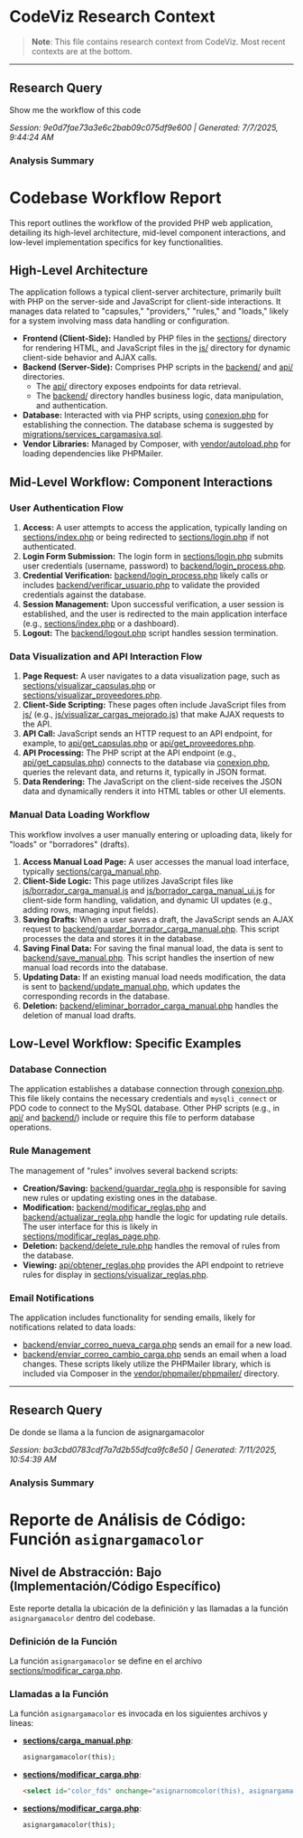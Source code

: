 # CodeViz Research Context

> **Note**: This file contains research context from CodeViz. Most recent contexts are at the bottom.

---

## Research Query

Show me the workflow of this code

*Session: 9e0d7fae73a3e6c2bab09c075df9e600 | Generated: 7/7/2025, 9:44:24 AM*

### Analysis Summary

# Codebase Workflow Report

This report outlines the workflow of the provided PHP web application, detailing its high-level architecture, mid-level component interactions, and low-level implementation specifics for key functionalities.

## High-Level Architecture

The application follows a typical client-server architecture, primarily built with PHP on the server-side and JavaScript for client-side interactions. It manages data related to "capsules," "providers," "rules," and "loads," likely for a system involving mass data handling or configuration.

*   **Frontend (Client-Side):** Handled by PHP files in the [sections/](sections/) directory for rendering HTML, and JavaScript files in the [js/](js/) directory for dynamic client-side behavior and AJAX calls.
*   **Backend (Server-Side):** Comprises PHP scripts in the [backend/](backend/) and [api/](api/) directories.
    *   The [api/](api/) directory exposes endpoints for data retrieval.
    *   The [backend/](backend/) directory handles business logic, data manipulation, and authentication.
*   **Database:** Interacted with via PHP scripts, using [conexion.php](conexion.php) for establishing the connection. The database schema is suggested by [migrations/services_cargamasiva.sql](migrations/services_cargamasiva.sql).
*   **Vendor Libraries:** Managed by Composer, with [vendor/autoload.php](vendor/autoload.php) for loading dependencies like PHPMailer.

## Mid-Level Workflow: Component Interactions

### User Authentication Flow

1.  **Access:** A user attempts to access the application, typically landing on [sections/index.php](sections/index.php) or being redirected to [sections/login.php](sections/login.php) if not authenticated.
2.  **Login Form Submission:** The login form in [sections/login.php](sections/login.php) submits user credentials (username, password) to [backend/login_process.php](backend/login_process.php).
3.  **Credential Verification:** [backend/login_process.php](backend/login_process.php) likely calls or includes [backend/verificar_usuario.php](backend/verificar_usuario.php) to validate the provided credentials against the database.
4.  **Session Management:** Upon successful verification, a user session is established, and the user is redirected to the main application interface (e.g., [sections/index.php](sections/index.php) or a dashboard).
5.  **Logout:** The [backend/logout.php](backend/logout.php) script handles session termination.

### Data Visualization and API Interaction Flow

1.  **Page Request:** A user navigates to a data visualization page, such as [sections/visualizar_capsulas.php](sections/visualizar_capsulas.php) or [sections/visualizar_proveedores.php](sections/visualizar_proveedores.php).
2.  **Client-Side Scripting:** These pages often include JavaScript files from [js/](js/) (e.g., [js/visualizar_cargas_mejorado.js](js/visualizar_cargas_mejorado.js)) that make AJAX requests to the API.
3.  **API Call:** JavaScript sends an HTTP request to an API endpoint, for example, to [api/get_capsulas.php](api/get_capsulas.php) or [api/get_proveedores.php](api/get_proveedores.php).
4.  **API Processing:** The PHP script at the API endpoint (e.g., [api/get_capsulas.php](api/get_capsulas.php)) connects to the database via [conexion.php](conexion.php), queries the relevant data, and returns it, typically in JSON format.
5.  **Data Rendering:** The JavaScript on the client-side receives the JSON data and dynamically renders it into HTML tables or other UI elements.

### Manual Data Loading Workflow

This workflow involves a user manually entering or uploading data, likely for "loads" or "borradores" (drafts).

1.  **Access Manual Load Page:** A user accesses the manual load interface, typically [sections/carga_manual.php](sections/carga_manual.php).
2.  **Client-Side Logic:** This page utilizes JavaScript files like [js/borrador_carga_manual.js](js/borrador_carga_manual.js) and [js/borrador_carga_manual_ui.js](js/borrador_carga_manual_ui.js) for client-side form handling, validation, and dynamic UI updates (e.g., adding rows, managing input fields).
3.  **Saving Drafts:** When a user saves a draft, the JavaScript sends an AJAX request to [backend/guardar_borrador_carga_manual.php](backend/guardar_borrador_carga_manual.php). This script processes the data and stores it in the database.
4.  **Saving Final Data:** For saving the final manual load, the data is sent to [backend/save_manual.php](backend/save_manual.php). This script handles the insertion of new manual load records into the database.
5.  **Updating Data:** If an existing manual load needs modification, the data is sent to [backend/update_manual.php](backend/update_manual.php), which updates the corresponding records in the database.
6.  **Deletion:** [backend/eliminar_borrador_carga_manual.php](backend/eliminar_borrador_carga_manual.php) handles the deletion of manual load drafts.

## Low-Level Workflow: Specific Examples

### Database Connection

The application establishes a database connection through [conexion.php](conexion.php). This file likely contains the necessary credentials and `mysqli_connect` or PDO code to connect to the MySQL database. Other PHP scripts (e.g., in [api/](api/) and [backend/](backend/)) include or require this file to perform database operations.

### Rule Management

The management of "rules" involves several backend scripts:

*   **Creation/Saving:** [backend/guardar_regla.php](backend/guardar_regla.php) is responsible for saving new rules or updating existing ones in the database.
*   **Modification:** [backend/modificar_reglas.php](backend/modificar_reglas.php) and [backend/actualizar_regla.php](backend/actualizar_regla.php) handle the logic for updating rule details. The user interface for this is likely in [sections/modificar_reglas_page.php](sections/modificar_reglas_page.php).
*   **Deletion:** [backend/delete_rule.php](backend/delete_rule.php) handles the removal of rules from the database.
*   **Viewing:** [api/obtener_reglas.php](api/obtener_reglas.php) provides the API endpoint to retrieve rules for display in [sections/visualizar_reglas.php](sections/visualizar_reglas.php).

### Email Notifications

The application includes functionality for sending emails, likely for notifications related to data loads:

*   [backend/enviar_correo_nueva_carga.php](backend/enviar_correo_nueva_carga.php) sends an email for a new load.
*   [backend/enviar_correo_cambio_carga.php](backend/enviar_correo_cambio_carga.php) sends an email when a load changes.
These scripts likely utilize the PHPMailer library, which is included via Composer in the [vendor/phpmailer/phpmailer/](vendor/phpmailer/phpmailer/) directory.

---

## Research Query

De donde se llama a la funcion de asignargamacolor

*Session: ba3cbd0783cdf7a7d2b55dfca9fc8e50 | Generated: 7/11/2025, 10:54:39 AM*

### Analysis Summary

# Reporte de Análisis de Código: Función `asignargamacolor`

## Nivel de Abstracción: Bajo (Implementación/Código Específico)

Este reporte detalla la ubicación de la definición y las llamadas a la función `asignargamacolor` dentro del codebase.

### Definición de la Función

La función `asignargamacolor` se define en el archivo [sections/modificar_carga.php](sections/modificar_carga.php:1237).

### Llamadas a la Función

La función `asignargamacolor` es invocada en los siguientes archivos y líneas:

*   **[sections/carga_manual.php](sections/carga_manual.php:2468)**:
    ```php
    asignargamacolor(this);
    ```

*   **[sections/modificar_carga.php](sections/modificar_carga.php:695)**:
    ```html
    <select id="color_fds" onchange="asignarnomcolor(this), asignargamacolor(this)" class="campo-formulario" data-campo-nombre="COLOR_FDS" data-campo-type="static" data-valor-actual="<?php echo htmlspecialchars($carga['COLOR_FDS'] ?? ''); ?>">
    ```

*   **[sections/modificar_carga.php](sections/modificar_carga.php:2615)**:
    ```php
    asignargamacolor(this);
    ```

